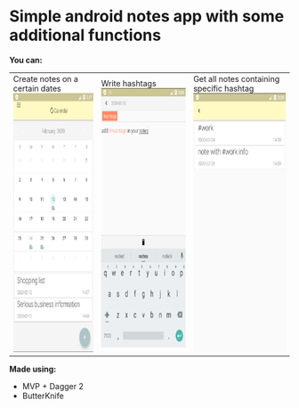 # Simple android notes app with some additional functions

**You can:**
<table width = 760>
  <tr>
     <td>
      Create notes on a certain dates
      <br>
      <img src="images/1.png" width="247" height="465.5">
      <br>
     </td>
     <td>
      Write hashtags
      <br>
      <img src="images/3.png" width="247" height="465.5">
      <br>
     </td>
     <td>
      Get all notes containing specific hashtag
      <br>
      <img src="images/2.png" width="247" height="465.5">
      <br>
     </td>
</tr>
</table>

**Made using:**
- MVP + Dagger 2
- ButterKnife
